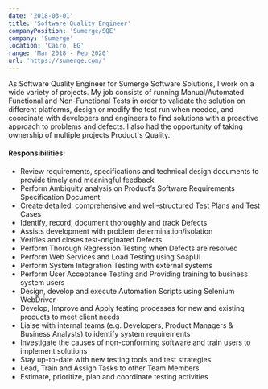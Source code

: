 ```yaml
---
date: '2018-03-01'
title: 'Software Quality Engineer'
companyPosition: 'Sumerge/SQE'
company: 'Sumerge'
location: 'Cairo, EG'
range: 'Mar 2018 - Feb 2020'
url: 'https://sumerge.com/'
---
```


As Software Quality Engineer for Sumerge Software Solutions, I work on a wide variety of projects. My job consists of running Manual/Automated Functional and Non-Functional Tests in order to validate the solution on different platforms, design or modify the test run when needed, and coordinate with developers and engineers to find solutions with a proactive approach to problems and defects. I also had the opportunity of taking ownership of multiple projects Product's Quality.

#### Responsibilities:
- Review requirements, specifications and technical design documents to provide timely and meaningful feedback
- Perform Ambiguity analysis on Product’s Software Requirements Specification Document
- Create detailed, comprehensive and well-structured Test Plans and Test Cases
- Identify, record, document thoroughly and track Defects
- Assists development with problem determination/isolation
- Verifies and closes test-originated Defects
- Perform Thorough Regression Testing when Defects are resolved
- Perform Web Services and Load Testing using SoapUI
- Perform System Integration Testing with external systems
- Perform User Acceptance Testing and Providing training to business system users
- Design, develop and execute Automation Scripts using Selenium WebDriver
- Develop, Improve and Apply testing processes for new and existing products to meet client needs
- Liaise with internal teams (e.g. Developers, Product Managers & Business Analysts) to identify system requirements
- Investigate the causes of non-conforming software and train users to implement solutions
- Stay up-to-date with new testing tools and test strategies
- Lead, Train and Assign Tasks to other Team Members
- Estimate, prioritize, plan and coordinate testing activities
